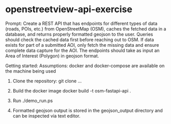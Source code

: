 # openstreetview-api-exercise
Prompt: Create a REST API that has endpoints for different types of data (roads, POIs, etc.) from OpenStreetMap (OSM), caches the fetched data in a database, and returns properly formatted geojson to the user. Queries should check the cached data first before reaching out to OSM. If data exists for part of a submitted AOI, only fetch the missing data and ensure complete data capture for the AOI. The endpoints should take as input an Area of Interest (Polygon) in geojson format.

Getting started:
Assumptions: docker and docker-compose are available on the machine being used

1. Clone the repository: 
   git clone ...

2. Build the docker image
   docker build -t osm-fastapi-api .

3. Run ./demo_run.ps
4. Formatted geojson output is stored in the geojson_output directory and can be inspected via text editor.
